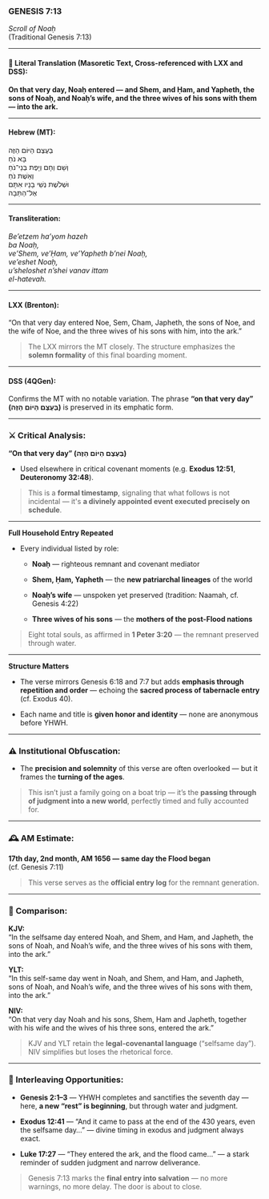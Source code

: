 ### **GENESIS 7:13**

_Scroll of Noaḥ_  
(Traditional Genesis 7:13)

---

#### 📜 Literal Translation (Masoretic Text, Cross-referenced with LXX and DSS):

**On that very day, Noaḥ entered — and Shem, and Ḥam, and Yapheth, the sons of Noaḥ, and Noaḥ’s wife, and the three wives of his sons with them — into the ark.**

---

#### Hebrew (MT):

בְּעֶצֶם הַיּוֹם הַזֶּה  
בָּא נֹחַ  
וְשֵׁם וְחָם וְיָפֶת בְּנֵי־נֹחַ  
וְאֵשֶׁת נֹחַ  
וּשְׁלֹשֶׁת נְשֵׁי בָנָיו אִתָּם  
אֶל־הַתֵּבָה

---

#### Transliteration:

_Be’etzem ha’yom hazeh  
ba Noaḥ,  
ve’Shem, ve’Ḥam, ve’Yapheth b’nei Noaḥ,  
ve’eshet Noaḥ,  
u’sheloshet n’shei vanav ittam  
el-hatevah._

---

#### LXX (Brenton):

“On that very day entered Noe, Sem, Cham, Japheth, the sons of Noe, and the wife of Noe, and the three wives of his sons with him, into the ark.”

> The LXX mirrors the MT closely. The structure emphasizes the **solemn formality** of this final boarding moment.

---

#### DSS (4QGen):

Confirms the MT with no notable variation. The phrase **“on that very day” (בְּעֶצֶם הַיּוֹם הַזֶּה)** is preserved in its emphatic form.

---

### ⚔️ Critical Analysis:

**“On that very day” (בְּעֶצֶם הַיּוֹם הַזֶּה)**

- Used elsewhere in critical covenant moments (e.g. **Exodus 12:51**, **Deuteronomy 32:48**).
    

> This is a **formal timestamp**, signaling that what follows is not incidental — it's **a divinely appointed event executed precisely on schedule**.

---

**Full Household Entry Repeated**

- Every individual listed by role:
    
    - **Noaḥ** — righteous remnant and covenant mediator
        
    - **Shem, Ḥam, Yapheth** — the **new patriarchal lineages** of the world
        
    - **Noaḥ’s wife** — unspoken yet preserved (tradition: Naamah, cf. Genesis 4:22)
        
    - **Three wives of his sons** — the **mothers of the post-Flood nations**
        

> Eight total souls, as affirmed in **1 Peter 3:20** — the remnant preserved through water.

---

**Structure Matters**

- The verse mirrors Genesis 6:18 and 7:7 but adds **emphasis through repetition and order** — echoing the **sacred process of tabernacle entry** (cf. Exodus 40).
    
- Each name and title is **given honor and identity** — none are anonymous before YHWH.
    

---

### ⚠️ Institutional Obfuscation:

- The **precision and solemnity** of this verse are often overlooked — but it frames the **turning of the ages**.
    

> This isn’t just a family going on a boat trip — it’s the **passing through of judgment into a new world**, perfectly timed and fully accounted for.

---

### 🕰️ AM Estimate:

**17th day, 2nd month, AM 1656 — same day the Flood began**  
(cf. Genesis 7:11)

> This verse serves as the **official entry log** for the remnant generation.

---

### 📖 Comparison:

**KJV:**  
“In the selfsame day entered Noah, and Shem, and Ham, and Japheth, the sons of Noah, and Noah’s wife, and the three wives of his sons with them, into the ark.”

**YLT:**  
“In this self-same day went in Noah, and Shem, and Ham, and Japheth, sons of Noah, and Noah’s wife, and the three wives of his sons with them, into the ark.”

**NIV:**  
“On that very day Noah and his sons, Shem, Ham and Japheth, together with his wife and the wives of his three sons, entered the ark.”

> KJV and YLT retain the **legal-covenantal language** (“selfsame day”). NIV simplifies but loses the rhetorical force.

---

### 🔗 Interleaving Opportunities:

- **Genesis 2:1–3** — YHWH completes and sanctifies the seventh day — here, **a new “rest” is beginning**, but through water and judgment.
    
- **Exodus 12:41** — “And it came to pass at the end of the 430 years, even the selfsame day…” — divine timing in exodus and judgment always exact.
    
- **Luke 17:27** — “They entered the ark, and the flood came…” — a stark reminder of sudden judgment and narrow deliverance.
    

> Genesis 7:13 marks the **final entry into salvation** — no more warnings, no more delay. The door is about to close.